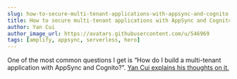 ```yaml
---
slug: how-to-secure-multi-tenant-applications-with-appsync-and-cognito
title: How to secure multi-tenant applications with AppSync and Cognito
author: Yan Cui
author_image_url: https://avatars.githubusercontent.com/u/546969
tags: [amplify, appsync, serverless, hero]
---
```


One of the most common questions I get is “How do I build a multi-tenant application with AppSync and Cognito?”.
[Yan Cui explains his thoughts on it.](https://theburningmonk.com/2021/03/how-to-secure-multi-tenant-applications-with-appsync-and-cognito/)
